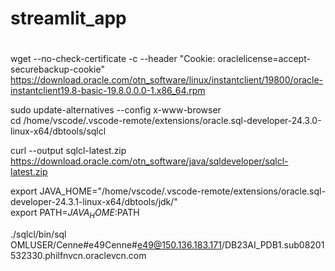 # streamlit_app

#
wget --no-check-certificate -c --header "Cookie: oraclelicense=accept-securebackup-cookie" https://download.oracle.com/otn_software/linux/instantclient/19800/oracle-instantclient19.8-basic-19.8.0.0.0-1.x86_64.rpm  

sudo update-alternatives --config x-www-browser  
cd /home/vscode/.vscode-remote/extensions/oracle.sql-developer-24.3.0-linux-x64/dbtools/sqlcl  

curl --output sqlcl-latest.zip https://download.oracle.com/otn_software/java/sqldeveloper/sqlcl-latest.zip  

export JAVA_HOME="/home/vscode/.vscode-remote/extensions/oracle.sql-developer-24.3.1-linux-x64/dbtools/jdk/"   
export PATH=$JAVA_HOME:$PATH

./sqlcl/bin/sql OMLUSER/Cenne#e49Cenne#e49@150.136.183.171/DB23AI_PDB1.sub08201532330.philfnvcn.oraclevcn.com  

